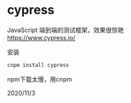 # cypress

JavaScript 端到端的测试框架，效果很惊艳  
https://www.cypress.io/  

安装  
```r
cnpm install cypress
```
npm下载太慢，用cnpm  


2020/11/3  
